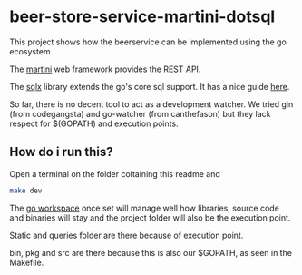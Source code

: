 # beer-store-service-martini-dotsql

This project shows how the beerservice can be implemented using the go 
ecosystem

The [martini](https://github.com/go-martini/martini) web framework provides 
the REST API.

The [sqlx](github.com/jmoiron/sqlx) library extends the go's core sql support.
It has a nice guide [here](http://jmoiron.github.io/sqlx/). 

So far, there is no decent tool to act as a development watcher. We tried 
gin (from codegangsta) and go-watcher (from canthefason) but they lack respect
for $(GOPATH) and execution points.

## How do i run this?

Open a terminal on the folder coltaining this readme and 

```bash
make dev
```

The [go workspace](https://golang.org/doc/code.html) once set will manage well 
how libraries, source code and binaries will stay and the project folder will
also be the execution point.

Static and queries folder are there because of execution point.

bin, pkg and src are there because this is also our $GOPATH, as seen in the 
Makefile.
